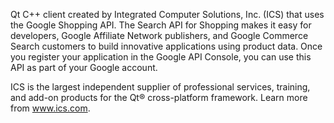Qt C++ client created by Integrated Computer Solutions, Inc. (ICS) that uses the Google Shopping API.  The Search API for Shopping makes it easy for developers, Google Affiliate Network publishers, and Google Commerce Search customers to build innovative applications using product data. Once you register your application in the Google API Console, you can use this API as part of your Google account.

ICS is the largest independent supplier of professional services, training, and add-on products for the Qt® cross-platform framework. Learn more from www.ics.com.
